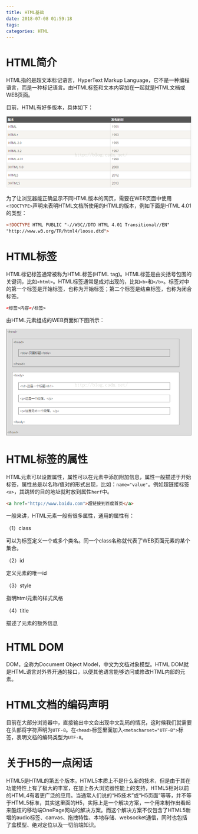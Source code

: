 ```yaml
---
title: HTML基础
date: 2018-07-08 01:59:18
tags:
categories: HTML
---
```


# HTML简介

HTML指的是超文本标记语言，HyperText Markup Language，它不是一种编程语言，而是一种标记语言。由HTML标签和文本内容加在一起就是HTML文档或WEB页面。

目前，HTML有好多版本，具体如下：

![](/images/html_1_1.png)

为了让浏览器能正确显示不同HTML版本的网页，需要在WEB页面中使用`<!DOCTYPE>`声明来表明HTML文档所使用的HTML的版本，例如下面是HTML 4.01的类型：

```html
<!DOCTYPE HTML PUBLIC "-//W3C//DTD HTML 4.01 Transitional//EN"
"http://www.w3.org/TR/html4/loose.dtd">
```

# HTML标签

HTML标记标签通常被称为HTML标签(HTML tag)。HTML标签是由尖括号包围的关键词，比如`<html>`。HTML标签通常是成对出现的，比如`<b>`和`</b>`。标签对中的第一个标签是开始标签，也称为开始标签；第二个标签是结束标签，也称为闭合标签。

```html
<标签>内容</标签>
```

由HTML元素组成的WEB页面如下图所示：

![](/images/html_1_2.png)

# HTML标签的属性

HTML元素可以设置属性，属性可以在元素中添加附加信息，属性一般描述于开始标签，属性总是以名称/值对的形式出现，比如：`name="value"`。例如超链接标签`<a>`，其跳转的目的地址就时放到属性`herf`中。

```html
<a href="http://www.baidu.com">超链接到百度首页</a>
```

一般来讲，HTML元素一般有很多属性，通用的属性有：

（1）class

可以为标签定义一个或多个类名。同一个class名称就代表了WEB页面元素的某个集合。

（2）id

定义元素的唯一id

（3）style

指明html元素的样式风格

（4）title

描述了元素的额外信息

# HTML DOM

DOM，全称为Document Object Model，中文为文档对象模型。HTML DOM就是HTML语言对外界开通的接口，以便其他语言能够访问或修改HTML内部的元素。

# HTML文档的编码声明

目前在大部分浏览器中，直接输出中文会出现中文乱码的情况，这时候我们就需要在头部将字符声明为`UTF-8`。在`<head>`标签里面加入`<metacharset="UTF-8">`标签，表明文档的编码类型为`UTF-8`。

# 关于H5的一点闲话

HTML5是HTML的第五个版本。HTML5本质上不是什么新的技术，但是由于其在功能特性上有了极大的丰富，在加上各大浏览器性能上的支持，HTML5相对以前的HTML4有着更广泛的应用。当通常人们说的“H5技术”或“H5页面”等等，并不等于HTML5标准，其实这里面的H5，实际上是一个解决方案，一个用来制作出看起来酷炫的移动端OnePage网站的解决方案。而这个解决方案不仅包含了HTML5新增的audio标签、canvas、拖拽特性、本地存储、websocket通信，同时也包括了盒模型、绝对定位以及一切前端知识。

